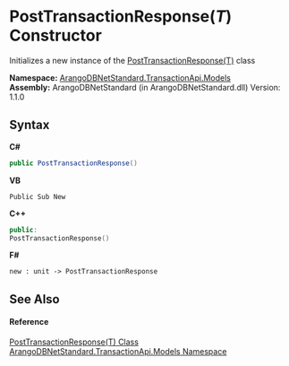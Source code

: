 # PostTransactionResponse(*T*) Constructor 
 

Initializes a new instance of the <a href="765eae7e-7735-e155-e932-4ebf273b7b32">PostTransactionResponse(T)</a> class

**Namespace:**&nbsp;<a href="11a5cf74-6bc1-28c9-ea61-87f0e62011a0">ArangoDBNetStandard.TransactionApi.Models</a><br />**Assembly:**&nbsp;ArangoDBNetStandard (in ArangoDBNetStandard.dll) Version: 1.1.0

## Syntax

**C#**<br />
``` C#
public PostTransactionResponse()
```

**VB**<br />
``` VB
Public Sub New
```

**C++**<br />
``` C++
public:
PostTransactionResponse()
```

**F#**<br />
``` F#
new : unit -> PostTransactionResponse
```


## See Also


#### Reference
<a href="765eae7e-7735-e155-e932-4ebf273b7b32">PostTransactionResponse(T) Class</a><br /><a href="11a5cf74-6bc1-28c9-ea61-87f0e62011a0">ArangoDBNetStandard.TransactionApi.Models Namespace</a><br />